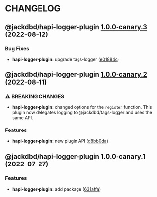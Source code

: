 # CHANGELOG

## @jackdbd/hapi-logger-plugin [1.0.0-canary.3](https://github.com/jackdbd/matsuri/compare/@jackdbd/hapi-logger-plugin@1.0.0-canary.2...@jackdbd/hapi-logger-plugin@1.0.0-canary.3) (2022-08-12)


### Bug Fixes

* **hapi-logger-plugin:** upgrade tags-logger ([e01884c](https://github.com/jackdbd/matsuri/commit/e01884c7d38c30a9fe2dd988444105971f83614d))

## @jackdbd/hapi-logger-plugin [1.0.0-canary.2](https://github.com/jackdbd/matsuri/compare/@jackdbd/hapi-logger-plugin@1.0.0-canary.1...@jackdbd/hapi-logger-plugin@1.0.0-canary.2) (2022-08-11)


### ⚠ BREAKING CHANGES

* **hapi-logger-plugin:** changed options for the `register` function. This plugin now
delegates logging to @jackdbd/tags-logger and uses the same API.

### Features

* **hapi-logger-plugin:** new plugin API ([d8bb0da](https://github.com/jackdbd/matsuri/commit/d8bb0dad1796aaac1fa13d634fb05768affc5e8e))

## @jackdbd/hapi-logger-plugin 1.0.0-canary.1 (2022-07-27)


### Features

* **hapi-logger-plugin:** add package ([631affa](https://github.com/jackdbd/matsuri/commit/631affaf93078613b9adc6e6b1b4cd7e9550f1e7))
